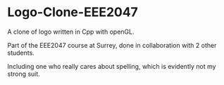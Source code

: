 # Logo-Clone-EEE2047
A clone of logo written in Cpp with openGL.

Part of the EEE2047 course at Surrey, done in collaboration with 2 other students.

Including one who really cares about spelling, which is evidently not my strong suit. 
